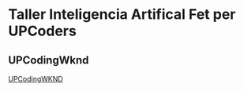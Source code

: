 <h1>Taller Inteligencia Artifical
Fet per UPCoders</h1>

<h2>UPCodingWknd</h2>

<a href="https://www.notion.so/azogue/UPCodingWknd-a1a04c101d294bc7b3f065b98b7bcf33" > UPCodingWKND </a>
